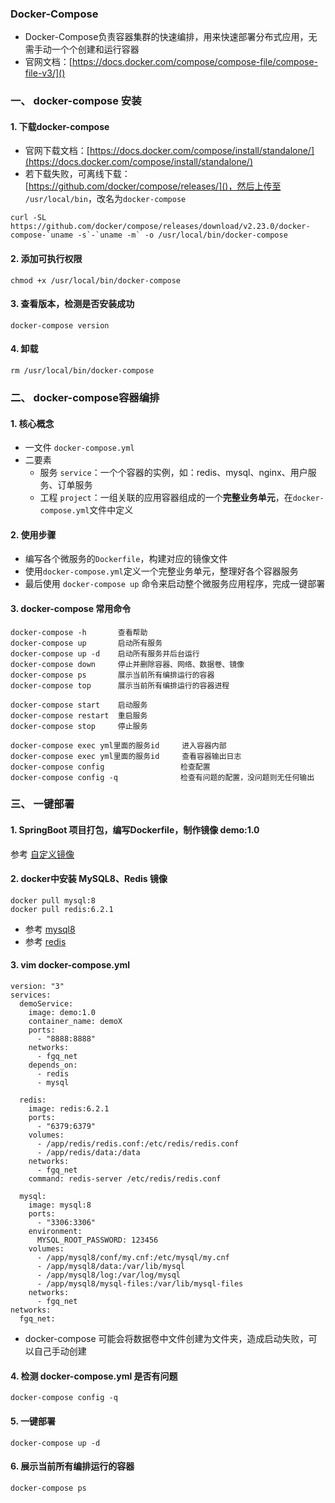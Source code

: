 ### Docker-Compose
* Docker-Compose负责容器集群的快速编排，用来快速部署分布式应用，无需手动一个个创建和运行容器
* 官网文档：[https://docs.docker.com/compose/compose-file/compose-file-v3/]()

### 一、 docker-compose 安装
#### 1. 下载docker-compose
* 官网下载文档：[https://docs.docker.com/compose/install/standalone/](https://docs.docker.com/compose/install/standalone/)
* 若下载失败，可离线下载：[https://github.com/docker/compose/releases/]()，然后上传至 `/usr/local/bin`，改名为`docker-compose`

```
curl -SL https://github.com/docker/compose/releases/download/v2.23.0/docker-compose-`uname -s`-`uname -m` -o /usr/local/bin/docker-compose
```

#### 2. 添加可执行权限
```
chmod +x /usr/local/bin/docker-compose
```

#### 3. 查看版本，检测是否安装成功
```
docker-compose version
```

#### 4. 卸载
```
rm /usr/local/bin/docker-compose
```


### 二、 docker-compose容器编排
#### 1. 核心概念
* 一文件 `docker-compose.yml`
* 二要素
  * 服务 `service`：一个个容器的实例，如：redis、mysql、nginx、用户服务、订单服务
  * 工程 `project`：一组关联的应用容器组成的一个**完整业务单元**，在`docker-compose.yml`文件中定义

#### 2. 使用步骤
* 编写各个微服务的`Dockerfile`，构建对应的镜像文件
* 使用`docker-compose.yml`定义一个完整业务单元，整理好各个容器服务
* 最后使用 `docker-compose up` 命令来启动整个微服务应用程序，完成一键部署

#### 3. docker-compose 常用命令
```
docker-compose -h       查看帮助
docker-compose up       启动所有服务
docker-compose up -d    启动所有服务并后台运行
docker-compose down     停止并删除容器、网络、数据卷、镜像
docker-compose ps       展示当前所有编排运行的容器
docker-compose top      展示当前所有编排运行的容器进程

docker-compose start    启动服务
docker-compose restart  重启服务
docker-compose stop     停止服务

docker-compose exec yml里面的服务id     进入容器内部
docker-compose exec yml里面的服务id     查看容器输出日志
docker-compose config                 检查配置
docker-compose config -q              检查有问题的配置，没问题则无任何输出
```



### 三、 一键部署
#### 1. SpringBoot 项目打包，编写Dockerfile，制作镜像 demo:1.0
参考 [自定义镜像](https://fgq233.github.io/md/docker/docker5)

#### 2. docker中安装 MySQL8、Redis 镜像
```
docker pull mysql:8
docker pull redis:6.2.1
```

* 参考 [mysql8](https://fgq233.github.io/md/docker/mysql8)
* 参考 [redis](https://fgq233.github.io/md/docker/redis)

#### 3. vim docker-compose.yml
```
version: "3"
services:
  demoService:
    image: demo:1.0
    container_name: demoX
    ports:
      - "8888:8888"
    networks:
      - fgq_net
    depends_on:
      - redis
      - mysql
      
  redis:
    image: redis:6.2.1
    ports:
      - "6379:6379"
    volumes:
      - /app/redis/redis.conf:/etc/redis/redis.conf
      - /app/redis/data:/data
    networks:
      - fgq_net
    command: redis-server /etc/redis/redis.conf

  mysql:
    image: mysql:8
    ports:
      - "3306:3306"
    environment:
      MYSQL_ROOT_PASSWORD: 123456
    volumes:
      - /app/mysql8/conf/my.cnf:/etc/mysql/my.cnf
      - /app/mysql8/data:/var/lib/mysql
      - /app/mysql8/log:/var/log/mysql
      - /app/mysql8/mysql-files:/var/lib/mysql-files
    networks:
      - fgq_net
networks:
  fgq_net:
```

* docker-compose 可能会将数据卷中文件创建为文件夹，造成启动失败，可以自己手动创建 

#### 4. 检测 docker-compose.yml 是否有问题
```
docker-compose config -q           
``` 

#### 5. 一键部署
```
docker-compose up -d
```    

#### 6. 展示当前所有编排运行的容器
```
docker-compose ps
```  
